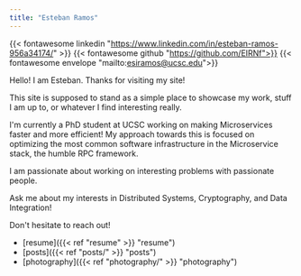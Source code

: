 ```yaml
---
title: "Esteban Ramos"
---
```

{{< fontawesome linkedin "https://www.linkedin.com/in/esteban-ramos-956a34174/" >}}
{{< fontawesome github  "https://github.com/EIRNf">}}
{{< fontawesome envelope "mailto:esiramos@ucsc.edu">}}


Hello! I am Esteban. Thanks for visiting my site!

This site is supposed to stand as a simple place to showcase my work, stuff I am up to, or whatever I find interesting really.

I'm currently a PhD student at UCSC working on making Microservices faster and more efficient! My approach towards this is focused on optimizing the most common software infrastructure in the Microservice stack, the humble RPC framework.


I am passionate about working on interesting problems with passionate people.

Ask me about my interests in Distributed Systems, Cryptography, and Data Integration!

Don't hesitate to reach out!

- [resume]({{< ref "resume" >}} "resume") 
- [posts]({{< ref "posts/" >}} "posts")
- [photography]({{< ref "photography/" >}} "photography")
